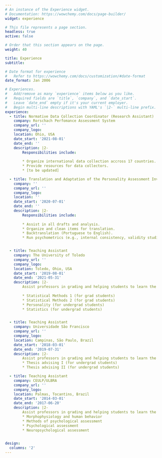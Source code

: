 ```yaml
---
# An instance of the Experience widget.
# Documentation: https://wowchemy.com/docs/page-builder/
widget: experience

# This file represents a page section.
headless: true
active: false

# Order that this section appears on the page.
weight: 40

title: Experience
subtitle:

# Date format for experience
#   Refer to https://wowchemy.com/docs/customization/#date-format
date_format: Jan 2006

# Experiences.
#   Add/remove as many `experience` items below as you like.
#   Required fields are `title`, `company`, and `date_start`.
#   Leave `date_end` empty if it's your current employer.
#   Begin multi-line descriptions with YAML's `|2-` multi-line prefix.
experience:
  - title: Normative Data Collection Coordinator (Research Assistant)
    company: Rorschach Perfomance Assessment System
    company_url: ''
    company_logo: 
    location: Ohio, USA
    date_start: '2021-08-01'
    date_end: ''
    description: |2-
        Responsibilities include:
        
        * Organize international data collection accross 17 countries.
        * Provide resources for data collectors.
        * [to be updated]

  - title: Translation and Adaptation of the Personality Assessment Inventory to Portuguese (Research Assistant)
    company: ''
    company_url: ''
    company_logo: 
    location: ''
    date_start: '2020-07-01'
    date_end: ''
    description: |2-
        Responsibilities include:
        
        * Assist in all drafts and analysis.
        * Organize and clean items for translation.
        * Backtranslation (Portuguese to English).
        * Run psychometrics (e.g., internal consistency, validity studies, norms).


  - title: Teaching Assistant
    company: The University of Toledo
    company_url: ''
    company_logo: 
    location: Toledo, Ohio, USA
    date_start: '2019-08-01'
    date_end: '2021-05-31'
    description: |2-
        Assist professors in grading and helping students to learn the content.
        
        * Statistical Methods 1 (for grad students) 
        * Statistical Methods 2 (for grad students)
        * Personality (for undergrad students)
        * Statistics (for undergrad students)


  - title: Teaching Assistant
    company: Universidade São Francisco
    company_url: ''
    company_logo: 
    location: Campinas, São Paulo, Brazil
    date_start: '2018-03-01'
    date_end: '2019-07-31'
    description: |2-
        Assist professors in grading and helping students to learn the content.
        * Thesis advising I (for undergrad students)
        * Thesis advising II (for undergrad students)

  - title: Teaching Assistant
    company: CEULP/ULBRA
    company_url: ''
    company_logo: 
    location: Palmas, Tocantins, Brazil
    date_start: '2014-03-01'
    date_end: '2017-06-20'
    description: |2-
        Assist professors in grading and helping students to learn the content.
        * Morphophysiology and human behavior
        * Methods of psychological assessment
        * Psychological assessment
        * Neuropsychological assessment

    
design:
  columns: '2'
---
```

